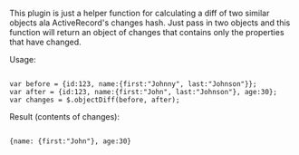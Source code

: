 This plugin is just a helper function for calculating a diff of two similar
objects ala ActiveRecord's changes hash. Just pass in two objects and this
function will return an object of changes that contains only the properties
that have changed.

Usage:
<pre><code>
var before = {id:123, name:{first:"Johnny", last:"Johnson"}};
var after = {id:123, name:{first:"John", last:"Johnson"}, age:30};
var changes = $.objectDiff(before, after);
</code></pre>
Result (contents of changes):
<pre><code>
{name: {first:"John"}, age:30}
</code></pre>